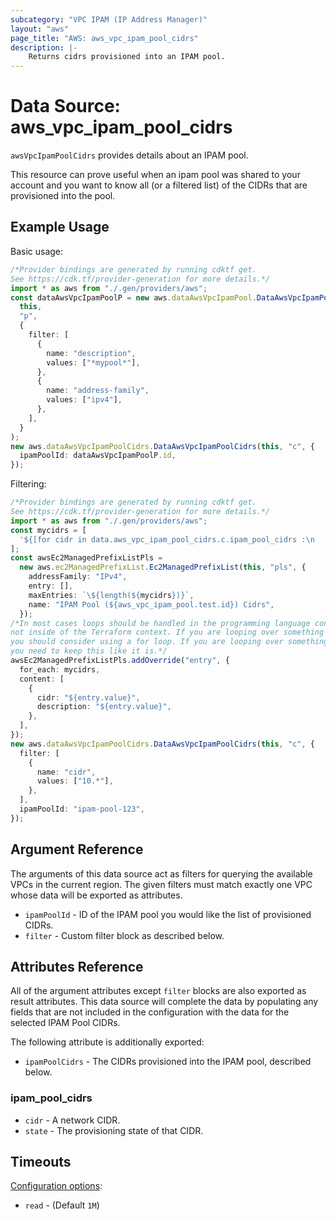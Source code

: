```yaml
---
subcategory: "VPC IPAM (IP Address Manager)"
layout: "aws"
page_title: "AWS: aws_vpc_ipam_pool_cidrs"
description: |-
    Returns cidrs provisioned into an IPAM pool.
---
```


# Data Source: aws\_vpc\_ipam\_pool\_cidrs

`awsVpcIpamPoolCidrs` provides details about an IPAM pool.

This resource can prove useful when an ipam pool was shared to your account and you want to know all (or a filtered list) of the CIDRs that are provisioned into the pool.

## Example Usage

Basic usage:

```typescript
/*Provider bindings are generated by running cdktf get.
See https://cdk.tf/provider-generation for more details.*/
import * as aws from "./.gen/providers/aws";
const dataAwsVpcIpamPoolP = new aws.dataAwsVpcIpamPool.DataAwsVpcIpamPool(
  this,
  "p",
  {
    filter: [
      {
        name: "description",
        values: ["*mypool*"],
      },
      {
        name: "address-family",
        values: ["ipv4"],
      },
    ],
  }
);
new aws.dataAwsVpcIpamPoolCidrs.DataAwsVpcIpamPoolCidrs(this, "c", {
  ipamPoolId: dataAwsVpcIpamPoolP.id,
});

```

Filtering:

```typescript
/*Provider bindings are generated by running cdktf get.
See https://cdk.tf/provider-generation for more details.*/
import * as aws from "./.gen/providers/aws";
const mycidrs = [
  '${[for cidr in data.aws_vpc_ipam_pool_cidrs.c.ipam_pool_cidrs :\n    cidr.cidr if\n  cidr.state == "provisioned"]}',
];
const awsEc2ManagedPrefixListPls =
  new aws.ec2ManagedPrefixList.Ec2ManagedPrefixList(this, "pls", {
    addressFamily: "IPv4",
    entry: [],
    maxEntries: `\${length(${mycidrs})}`,
    name: "IPAM Pool (${aws_vpc_ipam_pool.test.id}) Cidrs",
  });
/*In most cases loops should be handled in the programming language context and 
not inside of the Terraform context. If you are looping over something external, e.g. a variable or a file input
you should consider using a for loop. If you are looping over something only known to Terraform, e.g. a result of a data source
you need to keep this like it is.*/
awsEc2ManagedPrefixListPls.addOverride("entry", {
  for_each: mycidrs,
  content: [
    {
      cidr: "${entry.value}",
      description: "${entry.value}",
    },
  ],
});
new aws.dataAwsVpcIpamPoolCidrs.DataAwsVpcIpamPoolCidrs(this, "c", {
  filter: [
    {
      name: "cidr",
      values: ["10.*"],
    },
  ],
  ipamPoolId: "ipam-pool-123",
});

```

## Argument Reference

The arguments of this data source act as filters for querying the available
VPCs in the current region. The given filters must match exactly one
VPC whose data will be exported as attributes.

* `ipamPoolId` - ID of the IPAM pool you would like the list of provisioned CIDRs.
* `filter` - Custom filter block as described below.

## Attributes Reference

All of the argument attributes except `filter` blocks are also exported as
result attributes. This data source will complete the data by populating
any fields that are not included in the configuration with the data for
the selected IPAM Pool CIDRs.

The following attribute is additionally exported:

* `ipamPoolCidrs` - The CIDRs provisioned into the IPAM pool, described below.

### ipam\_pool\_cidrs

* `cidr` - A network CIDR.
* `state` - The provisioning state of that CIDR.

## Timeouts

[Configuration options](https://developer.hashicorp.com/terraform/language/resources/syntax#operation-timeouts):

* `read` - (Default `1M`)
